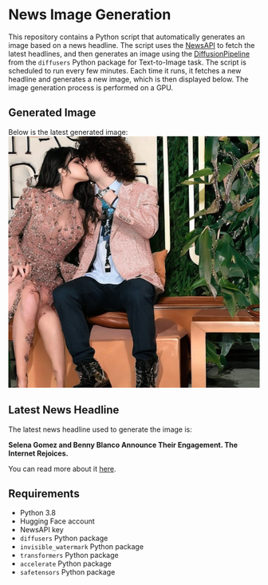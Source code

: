# News Image Generation
This repository contains a Python script that automatically generates an image based on a news headline. The script uses the [NewsAPI](https://newsapi.org/) to fetch the latest headlines, and then generates an image using the [DiffusionPipeline](https://github.com/huggingface/diffusers) from the `diffusers` Python package for Text-to-Image task.
The script is scheduled to run every few minutes. Each time it runs, it fetches a new headline and generates a new image, which is then displayed below. The image generation process is performed on a GPU.

## Generated Image
Below is the latest generated image:
![Generated Image](image.png)

## Latest News Headline
The latest news headline used to generate the image is:

**Selena Gomez and Benny Blanco Announce Their Engagement. The Internet Rejoices.**

You can read more about it [here](https://news.google.com/rss/articles/CBMikAFBVV95cUxOLW5UdnlteWdTRVdkcWJxWl9nVXhBOWJDYWt0VDZLRi1HQUZ1M1J5MFVhcGJvWjlNU0d2dmYyWVozMW4tUVVJT3IzTlZ4RnpkYkNHTnBOSmlfcEVucUtScy1NN0QyUGI3REVNcHFFb2RzUTBKdzR5Z0F6bVhlZ2VqS0JjX2VNQXRHU0NzTWN5bHI?oc=5).

## Requirements
- Python 3.8
- Hugging Face account
- NewsAPI key
- `diffusers` Python package
- `invisible_watermark` Python package
- `transformers` Python package
- `accelerate` Python package
- `safetensors` Python package
